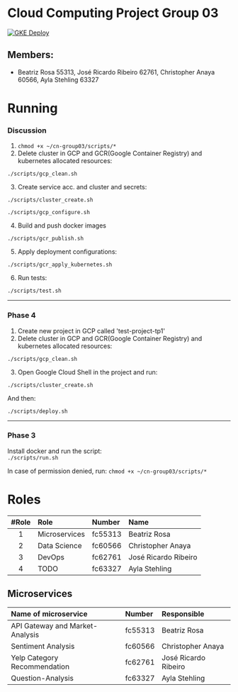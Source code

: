 # Cloud Computing Project Group 03
[![GKE Deploy](https://github.com/CloudComputing-Inc/cn-group03/actions/workflows/google.yml/badge.svg)](https://github.com/CloudComputing-Inc/cn-group03/actions/workflows/google.yml)
## Members: 
- Beatriz Rosa 55313, José Ricardo Ribeiro 62761, Christopher Anaya 60566, Ayla Stehling 63327


# Running 
### Discussion
1. `chmod +x ~/cn-group03/scripts/*`
2. Delete cluster in GCP and GCR(Google Container Registry) and kubernetes allocated resources:

`./scripts/gcp_clean.sh`

3. Create service acc. and cluster and secrets:
   
`./scripts/cluster_create.sh`

`./scripts/gcp_configure.sh`

4. Build and push docker images

`./scripts/gcr_publish.sh`

5. Apply deployment configurations:

`./scripts/gcr_apply_kubernetes.sh`

6. Run tests:

`./scripts/test.sh`

-----------------------------------------------------
### Phase 4
1. Create new project in GCP called 'test-project-tp1'
2. Delete cluster in GCP and GCR(Google Container Registry) and kubernetes allocated resources:

`./scripts/gcp_clean.sh`

3. Open Google Cloud Shell in the project and run:

`./scripts/cluster_create.sh`

And then:

`./scripts/deploy.sh`

-----------------------------------------------------
### Phase 3
Install docker and run the script: \
`./scripts/run.sh` 

In case of permission denied, run:
`chmod +x ~/cn-group03/scripts/*`






# Roles
#Role | Role                                                  | Number  | Name            
 :--: |:----------------------------------------------------- | :------ |:---------------
1     | Microservices                                         | fc55313 | Beatriz Rosa     
2     | Data Science                                          | fc60566 | Christopher Anaya   
3     | DevOps                                                  | fc62761 | José Ricardo Ribeiro 
4     | TODO                                                  | fc63327 | Ayla Stehling

## Microservices
 | Name of microservice                                  | Number  | Responsible            
 |:----------------------------------------------------- | :------ |:---------------
 | API Gateway and Market-Analysis                       | fc55313 | Beatriz Rosa     
 | Sentiment Analysis                                    | fc60566 | Christopher Anaya   
 | Yelp Category Recommendation                          | fc62761 | José Ricardo Ribeiro 
 | Question-Analysis                                     | fc63327 | Ayla Stehling
